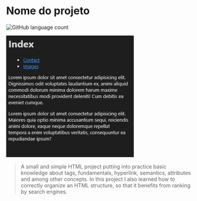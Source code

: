 # Nome do projeto
![GitHub language count](https://img.shields.io/github/languages/count/VicktorMS/hmtl-basics?style=for-the-badge)


<img src="ScreenShots/Index.JPG" alt="exemplo imagem">

> A small and simple HTML project putting into practice basic knowledge about tags, fundamentals, hyperlink, semantics, attributes and among other concepts. In this project I also learned how to correctly organize an HTML structure, so that it benefits from ranking by search engines.
